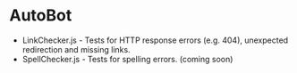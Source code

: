 AutoBot
=======
* LinkChecker.js - Tests for HTTP response errors (e.g. 404), unexpected redirection and missing links.
* SpellChecker.js - Tests for spelling errors. (coming soon)
